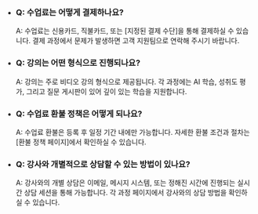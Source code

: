 -   ### Q: 수업료는 어떻게 결제하나요?
    A: 수업료는 신용카드, 직불카드, 또는 [지정된 결제 수단]을 통해 결제하실 수 있습니다. 결제 과정에서 문제가 발생하면 고객 지원팀으로 연락해 주시기 바랍니다.
-   ### Q: 강의는 어떤 형식으로 진행되나요?
    A: 강의는 주로 비디오 강의 형식으로 제공됩니다. 각 과정에는 AI 학습, 성취도 평가, 그리고 질문 게시판이 있어 깊이 있는 학습을 지원합니다.
-   ### Q: 수업료 환불 정책은 어떻게 되나요?
    A: 수업료 환불은 등록 후 일정 기간 내에만 가능합니다. 자세한 환불 조건과 절차는 [환불 정책 페이지]에서 확인하실 수 있습니다.
-   ### Q: 강사와 개별적으로 상담할 수 있는 방법이 있나요?
    A: 강사와의 개별 상담은 이메일, 메시지 시스템, 또는 정해진 시간에 진행되는 실시간 상담 세션을 통해 가능합니다. 각 과정 페이지에서 강사와의 상담 방법을 확인하실 수 있습니다.
